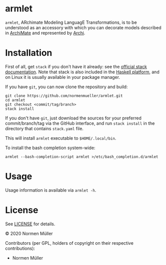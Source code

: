 # armlet

`armlet`, ARchimate Modeling LanguagE Transformations, is to be understood as
an accessory with which you can decorate models described in
[ArchiMate](https://pubs.opengroup.org/architecture/archimate3-doc/toc.html)
and represented by [Archi](https://www.archimatetool.com/).

# Installation

First of all, get `stack` if you don't have it already: see the [official stack
documentation](https://docs.haskellstack.org/en/stable/README/#how-to-install).
Note that stack is also included in the [Haskell
platform](http://hackage.haskell.org/platform/), and on Linux it is usually
available in your package manager.

If you have `git`, you can now clone the repository and build:

```shell
git clone https://github.com/normenmueller/armlet.git
cd armlet
git checkout <commit/tag/branch>
stack install
```

If you don't have `git`, just download the sources for your preferred
commit/branch/tag via the GitHub interface, and run `stack install` in the
directory that contains `stack.yaml` file.

This will install `armlet` executable to `$HOME/.local/bin`.

To install the bash completion system-wide:

```
armlet --bash-completion-script armlet >/etc/bash_completion.d/armlet
```

# Usage

Usage information is available via `armlet -h`.

# License

See [LICENSE](https://github.com/normenmueller/armlet/blob/master/LICENSE) for
details.

© 2020 Normen Müller

Contributors (per GPL, holders of copyright on their respective contributions):

<!-- BEGIN CONTRIBUTORS LIST -->
- Normen Müller

<!-- END CONTRIBUTORS LIST -->
